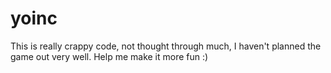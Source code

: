 yoinc
=====

This is really crappy code, not thought through much, I haven't planned the game out very well. Help me make it more fun :) 
